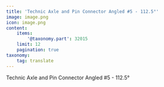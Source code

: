```yaml
---
title: 'Technic Axle and Pin Connector Angled #5 - 112.5°'
image: image.png
icon: image.png
content:
    items:
        '@taxonomy.part': 32015
    limit: 12
    pagination: true
taxonomy:
    tag: translate
---
```


Technic Axle and Pin Connector Angled #5 - 112.5°
